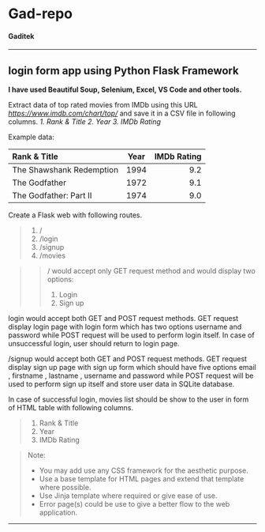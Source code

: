 # Gad-repo
#### Gaditek

---

## login form app using Python Flask Framework
**I have used Beautiful Soup, Selenium, Excel, VS Code and other tools.**


Extract data of top rated movies from IMDb using this URL _https://www.imdb.com/chart/top/_ and save it in a CSV file in following columns.
_1. Rank & Title_
_2. Year_
_3. IMDb Rating_

Example data:

| Rank & Title              | Year   | IMDb Rating  |
| :---                      | :----: |   ---:       |
| The Shawshank Redemption  |  1994  |   9.2        |
| The Godfather             |  1972  |   9.1        |
| The Godfather: Part II    |  1974  |   9.0        |


Create a Flask web with following routes.
> 1. /
> 2. /login
> 3. /signup
> 4. /movies

>> / would accept only GET request method and would display two options:
>> 1. Login
>> 2. Sign up

login would accept both GET and POST request methods. GET request display login page with login form which has two options username and password while POST request will be used to perform login itself. In case of unsuccessful login, user should return to login page.

/signup would accept both GET and POST request methods. GET request display sign up page with sign up form which should have five options email , firstname , lastname , username and password while POST request will be used to perform sign up itself and store user data in SQLite database.

In case of successful login, movies list should be show to the user in form of HTML table with following columns.
> 1. Rank & Title
> 2. Year
> 3. IMDb Rating

> Note:
> - You may add use any CSS framework for the aesthetic purpose.
> - Use a base template for HTML pages and extend that template where possible.
> - Use Jinja template where required or give ease of use.
> - Error page(s) could be use to give a better flow to the web application.


***


